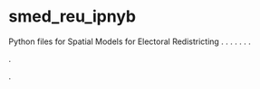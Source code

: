 # smed_reu_ipnyb
Python files for Spatial Models for Electoral Redistricting
.
.
.
.
.
.
.


.


.





